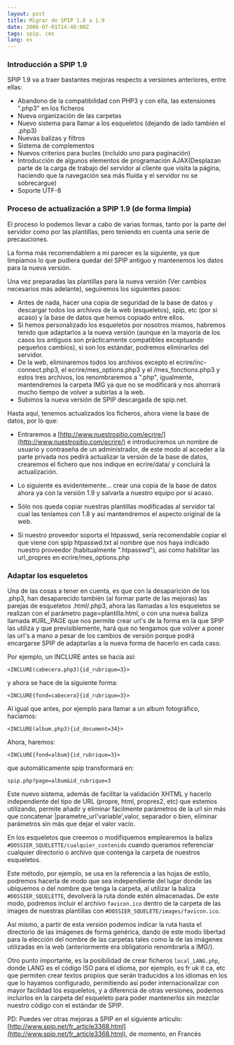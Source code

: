 ```yaml
---
layout: post
title: Migrar de SPIP 1.8 a 1.9
date: 2006-07-01T14:48:00Z
tags: spip, cms
lang: es
---
```


### Introducción a SPIP 1.9

SPIP 1.9 va a traer bastantes mejoras respecto a versiones anteriores, entre ellas:

-  Abandono de la compatibilidad con PHP3 y con ella, las extensiones ".php3" en los ficheros
-  Nueva organización de las carpetas
-  Nuevo sistema para llamar a los esqueletos (dejando de lado también el .php3)
-  Nuevas balizas y filtros
-  Sistema de complementos
-  Nuevos criterios para bucles (incluído uno para paginación)
-  Introducción de algunos elementos de programación AJAX(Desplazan parte de la carga de trabajo del
servidor al cliente que visita la página, haciendo que la navegación sea
más fluída y el servidor no se sobrecargue)
-  Soporte UTF-8

### Proceso de actualización a SPIP 1.9 (de forma limpia)

El proceso lo podemos llevar a cabo de varias formas, tanto por la parte del servidor como por las plantillas, pero teniendo en cuenta una serie de precauciones.

La forma más recomendablem a mi parecer es la siguiente, ya que limpiamos lo que pudiera quedar del SPIP antiguo y mantenemos los datos para la nueva versión.

Una vez preparadas las plantillas para la nueva versión (Ver cambios necesarios más adelante), seguiremos los siguientes pasos:

-  Antes de nada, hacer una copia de seguridad de la base de datos y descargar todos los archivos de la web (esqueletos), spip, etc (por si acaso) y la base de datos que hemos copiado entre ellos.
-  Si hemos personalizado los esqueletos por nosotros mismos, habremos tenido que adaptarlos a la nueva versión (aunque en la mayoría de los casos los antiguos son prácticamente compatibles exceptuando pequeños cambios), si son los estándar, podremos eliminarlos del servidor.
-  De la web, eliminaremos todos los archivos excepto el ecrire/inc-connect.php3, el ecrire/mes_options.php3 y el /mes_fonctions.php3 y estos tres archivos, los renombraremos a ".php", igualmente, mantendremos la carpeta IMG ya que no se modificará y nos ahorrará mucho tiempo de volver a subirlas a la web.
-  Subimos la nueva versión de SPIP descargada de spip.net.

Hasta aquí, tenemos actualizados los ficheros, ahora viene la base de datos, por lo que:

-  Entraremos a [http://www.nuestrositio.com/ecrire/](http://www.nuestrositio.com/ecrire/) e introduciremos un nombre de usuario y contraseña de un administrador, de este modo al acceder a la parte privada nos pedirá actualizar la versión de la base de datos, crearemos el fichero que nos indique en ecrire/data/ y concluirá la actualización.
-  Lo siguiente es evidentemente... crear una copia de la base de datos ahora ya con la versión 1.9 y salvarla a nuestro equipo por si acaso.
-  Sólo nos queda copiar nuestras plantillas modificadas al servidor tal cual las teníamos con 1.8 y así mantendremos el aspecto original de la web.

-  Si nuestro proveedor soporta el htpasswd, sería recomendable copiar el que viene con spip htpasswd.txt al nombre que nos haya indicado nuestro proveedor (habitualmente ".htpasswd"), así como habilitar las url_propres en ecrire/mes_options.php

### Adaptar los esqueletos

Una de las cosas a tener en cuenta, es que con la desaparición de los .php3, han desaparecido también (al formar parte de las mejoras) las parejas de esqueletos .html/.php3, ahora las llamadas a los esqueletos se realizan con el parámetro page=plantilla.html, o con una nueva baliza llamada #URL_PAGE que nos permite crear url's de la forma en la que SPIP las utiliza y que previsiblemente, hará que no tengamos que volver a poner las url's a mano a pesar de los cambios de versión porque podrá
encargarse SPIP de adaptarlas a la nueva forma de hacerlo en cada caso.

Por ejemplo, un INCLURE antes se hacía así:

~~~
<INCLURE(cabecera.php3){id_rubrique=3}>
~~~

y ahora se hace de la siguiente forma:

~~~
<INCLURE{fond=cabecera}{id_rubrique=3}>
~~~

Al igual que antes, por ejemplo para llamar a un album fotográfico, hacíamos:

~~~
<INCLURE(album.php3){id_document=34}>
~~~

Ahora, haremos:

~~~
<INCLURE{fond=album}{id_rubrique=3}>
~~~

que automáticamente spip transformará en:

~~~
spip.php?page=album&id_rubrique=3
~~~

Este nuevo sistema, además de facilitar la validación XHTML y hacerlo independiente del tipo de URL (propre, html, propres2, etc) que estemos utilizando, permite añadir y eliminar fácilmente parámetros de la url sin más que concatenar |parametre_url'variable',valor, separador o bien, eliminar parámetros sin más que dejar el valor vacío.

En los esqueletos que creemos o modifiquemos emplearemos la baliza `#DOSSIER_SQUELETTE/cualquier_contenido` cuando queramos referenciar cualquier directorio o archivo que contenga la carpeta de nuestros esqueletos.

Este método, por ejemplo, se usa en la referencia a las hojas de estilo, podremos hacerla de modo que sea independiente del lugar donde las ubiquemos o del nombre que tenga la carpeta, al utilizar la baliza `#DOSSIER_SQUELETTE`, devolverá la ruta donde estén almacenadas. De este modo, podremos incluir el archivo `favicon.ico` dentro de la carpeta de las images de nuestras plantillas con `#DOSSIER_SQUELETE/images/favicon.ico`.

Así mismo, a partir de esta versión podemos indicar la ruta hasta el directorio de las imágenes de forma genérica, dando de este modo libertad para la elección del nombre de las carpetas tales como la de las imágenes utilizadas en la web (anteriormente era obligatorio renombrarla a IMG/).

Otro punto importante, es la posibilidad de crear ficheros `local_LANG.php`, donde LANG es el código ISO para el idioma, por ejemplo, es fr uk it ca, etc que permiten crear textos propios que serán traducidos a los idiomas en los que lo hayamos configurado, permitiendo así poder internacionalizar con mayor facilidad los esqueletos, y a diferencia de otras versiones, podemos incluirlos en la carpeta del esqueleto para poder mantenerlos sin mezclar nuestro código con el estándar de SPIP.

PD: Puedes ver otras mejoras a SPIP en el siguiente artículo: [http://www.spip.net/fr_article3368.html](http://www.spip.net/fr_article3368.html), de momento, en Francés
